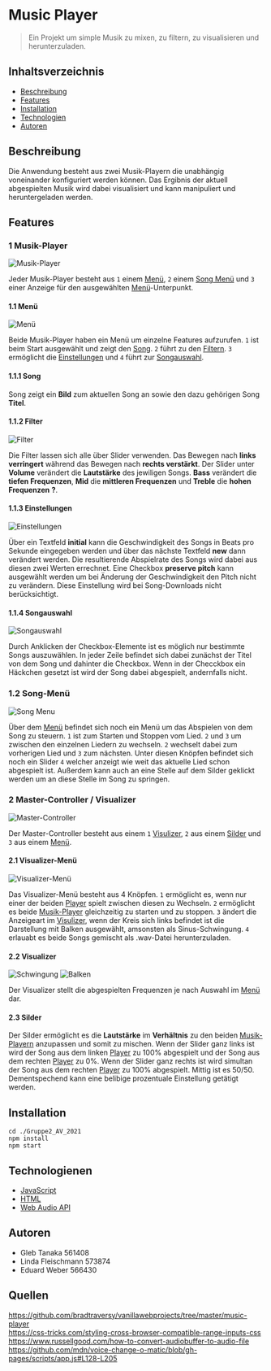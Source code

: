 # Music Player
> Ein Projekt um simple Musik zu mixen, zu filtern, zu visualisieren und herunterzuladen.

## Inhaltsverzeichnis
* [Beschreibung](#beschreibung)
* [Features](#features)
* [Installation](#installation)
* [Technologien](#technologien)
* [Autoren](#autoren)

## Beschreibung

Die Anwendung besteht aus zwei Musik-Playern die unabhängig voneinander konfiguriert werden können. Das Ergibnis der aktuell abgespielten Musik wird dabei visualisiert und kann manipuliert und heruntergeladen werden.

## Features

### 1 Musik-Player
![Musik-Player](./readme-files/music-player.png)

Jeder Musik-Player besteht aus `1` einem [Menü](#11-menu), `2` einem [Song Menü](#12-song-menu) und `3` einer Anzeige für den ausgewählten [Menü](#11-menu)-Unterpunkt.

#### 1.1 Menü
![Menü](./readme-files/menu.png)

Beide Musik-Player haben ein Menü um einzelne Features aufzurufen. `1` ist beim Start ausgewählt und zeigt den [Song](#111-song). `2` führt zu den [Filtern](#112-filter). `3` ermöglicht die [Einstellungen](#113-einstellungen) und `4` führt zur [Songauswahl](#114-songauswahl).

#### 1.1.1 Song

Song zeigt ein **Bild** zum aktuellen Song an sowie den dazu gehörigen Song **Titel**.

#### 1.1.2 Filter
![Filter](./readme-files/filter.png)

Die Filter lassen sich alle über Slider verwenden. Das Bewegen nach **links verringert** während das Bewegen nach **rechts verstärkt**. Der Slider unter **Volume** verändert die **Lautstärke** des jewiligen Songs. **Bass** verändert die **tiefen Frequenzen**, **Mid** die **mittleren Frequenzen** und **Treble** die **hohen Frequenzen** **?**.

#### 1.1.3 Einstellungen
![Einstellungen](./readme-files/einstellungen.png)

Über ein Textfeld **initial** kann die Geschwindigkeit des Songs in Beats pro Sekunde eingegeben werden und über das nächste Textfeld **new** dann verändert werden. Die resultierende Abspielrate des Songs wird dabei aus diesen zwei Werten errechnet.
Eine Checkbox **preserve pitch** kann ausgewählt werden um bei Änderung der Geschwindigkeit den Pitch nicht zu verändern. Diese Einstellung wird bei Song-Downloads nicht berücksichtigt.

#### 1.1.4 Songauswahl
![Songauswahl](./readme-files/songauswahl.png)

Durch Anklicken der Checkbox-Elemente ist es möglich nur bestimmte Songs auszuwählen. In jeder Zeile befindet sich dabei zunächst der Titel von dem Song und dahinter die Checkbox. Wenn in der Checckbox ein Häckchen gesetzt ist wird der Song dabei abgespielt, andernfalls nicht.

### 1.2 Song-Menü
![Song Menu](./readme-files/song-menu.png)

Über dem [Menü](#11-menu) befindet sich noch ein Menü um das Abspielen von dem Song zu steuern. `1` ist zum Starten und Stoppen vom Lied. `2` und `3` um zwischen den einzelnen Liedern zu wechseln. `2` wechselt dabei zum vorherigen Lied und `3` zum nächsten. Unter diesen Knöpfen befindet sich noch ein Slider `4` welcher anzeigt wie weit das aktuelle Lied schon abgespielt ist. Außerdem kann auch an eine Stelle auf dem Silder geklickt werden um an diese Stelle im Song zu springen.

### 2 Master-Controller / Visualizer
![Master-Controller](./readme-files/master-controller.png)

Der Master-Controller besteht aus einem `1` [Visulizer](#22-visulizer), `2` aus einem [Silder](#23-silder) und `3` aus einem [Menü](#21-visulizer-menu).

#### 2.1 Visualizer-Menü
![Visualizer-Menü](./readme-files/visualizer-menu.png)

Das Visualizer-Menü besteht aus 4 Knöpfen. `1` ermöglicht es, wenn nur einer der beiden [Player](#1-music-player) spielt zwischen diesen zu Wechseln. `2` ermöglicht es beide [Musik-Player](#1-music-player) gleichzeitig zu starten und zu stoppen. `3` ändert die Anzeigeart im [Visulizer](#22-visulizer), wenn der Kreis sich links befindet ist die Darstellung mit Balken ausgewählt, amsonsten als Sinus-Schwingung. `4` erlauabt es beide Songs gemischt als .wav-Datei herunterzuladen.

#### 2.2 Visualizer
![Schwingung](./readme-files/schwingung.png)
![Balken](./readme-files/balken.png)

Der Visualizer stellt die abgespielten Frequenzen je nach Auswahl im [Menü](#21-visualizer-menu) dar.

#### 2.3 Silder

Der Silder ermöglicht es die **Lautstärke** im **Verhältnis** zu den beiden [Musik-Playern](#1-music-player) anzupassen und somit zu mischen. Wenn der Slider ganz links ist wird der Song aus dem linken [Player](#1-music-player) zu 100% abgespielt und der Song aus dem rechten [Player](#1-music-player) zu 0%. Wenn der Slider ganz rechts ist wird simultan der Song aus dem rechten [Player](#1-music-player) zu 100% abgespielt. Mittig ist es 50/50. Dementspechend kann eine belibige prozentuale Einstellung getätigt werden.

## Installation

```
cd ./Gruppe2_AV_2021
npm install
npm start
```

## Technologienen

- [JavaScript](https://developer.mozilla.org/de/docs/Web/JavaScript)
- [HTML](https://developer.mozilla.org/de/docs/Web/HTML)
- [Web Audio API](https://developer.mozilla.org/en-US/docs/Web/API/Web_Audio_API)

## Autoren
- Gleb Tanaka 561408
- Linda Fleischmann 573874
- Eduard Weber 566430

## Quellen

https://github.com/bradtraversy/vanillawebprojects/tree/master/music-player  
https://css-tricks.com/styling-cross-browser-compatible-range-inputs-css  
https://www.russellgood.com/how-to-convert-audiobuffer-to-audio-file  
https://github.com/mdn/voice-change-o-matic/blob/gh-pages/scripts/app.js#L128-L205
